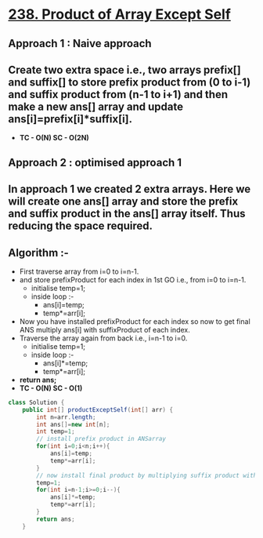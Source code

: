 # [**238. Product of Array Except Self**](https://leetcode.com/problems/product-of-array-except-self/)
## **Approach 1 : Naive approach**
## Create two extra space i.e., two arrays prefix[] and suffix[] to store prefix product from (0 to i-1) and suffix product from (n-1 to i+1) and then make a new ans[] array and update ans[i]=prefix[i]*suffix[i].
- **TC - O(N) SC - O(2N)**
## **Approach 2 : optimised approach 1**
## In approach 1 we created 2 extra arrays. Here we will create one ans[] array and store the prefix and suffix product in the ans[] array itself. Thus reducing the space required.
## **Algorithm :-**
- First traverse array from i=0 to i=n-1.
- and store prefixProduct for each index in 1st GO i.e., from i=0 to i=n-1.
    - initialise temp=1;
    - inside loop :-
        - ans[i]=temp;
        - temp*=arr[i];
- Now you have installed prefixProduct for each index so now to get final ANS multiply ans[i] with suffixProduct of each index.
- Traverse the array again from back i.e., i=n-1 to i=0.
    - initialise temp=1;
    - inside loop :-
        - ans[i]*=temp;
        - temp*=arr[i];
- **return ans;**  
- **TC - O(N) SC - O(1)**             
```java
class Solution {
    public int[] productExceptSelf(int[] arr) {
        int n=arr.length;
        int ans[]=new int[n];
        int temp=1;
        // install prefix product in ANSarray
        for(int i=0;i<n;i++){
            ans[i]=temp;
            temp*=arr[i];
        }
        // now install final product by multiplying suffix product with prefixvalues
        temp=1;
        for(int i=n-1;i>=0;i--){
            ans[i]*=temp;
            temp*=arr[i];
        }
        return ans;
    }
```